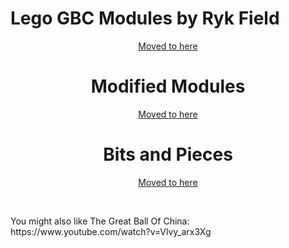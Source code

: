<a name="README"></a>
# Lego GBC Modules by Ryk Field
<center>
<P><a href="http://eucalypt.com/lego/ref-modules.html">Moved to here</a>
<P>

<H1>Modified Modules</H1>
<P><a href="http://eucalypt.com/lego/mod-modules.html">Moved to here</a>
<P>

<H1>Bits and Pieces</H1>
<P><a href="http://eucalypt.com/lego/other-builds.html">Moved to here</a>


</center>
<BR>
<P>You might also like The Great Ball Of China: https://www.youtube.com/watch?v=Vlvy_arx3Xg
</centre>